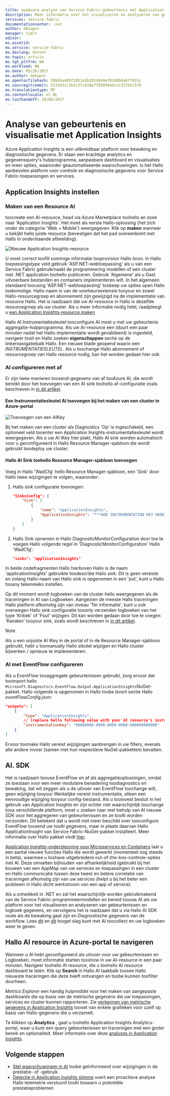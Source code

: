 ```yaml
---
title: aaaAzure analyse van Service Fabric-gebeurtenis met Application Insights | Microsoft Docs
description: Meer informatie over het visualiseren en analyseren van gebeurtenissen met Application Insights voor controle en diagnostische gegevens van Azure Service Fabric-clusters.
services: service-fabric
documentationcenter: .net
author: dkkapur
manager: timlt
editor: 
ms.assetid: 
ms.service: service-fabric
ms.devlang: dotnet
ms.topic: article
ms.tgt_pltfrm: NA
ms.workload: NA
ms.date: 05/26/2017
ms.author: dekapur
ms.openlocfilehash: 59bb5a409f2951e5b2034049e782dd0da67f933c
ms.sourcegitcommit: 523283cc1b3c37c428e77850964dc1c33742c5f0
ms.translationtype: MT
ms.contentlocale: nl-NL
ms.lasthandoff: 10/06/2017
---
```

# <a name="event-analysis-and-visualization-with-application-insights"></a>Analyse van gebeurtenis en visualisatie met Application Insights

Azure Application Insights is een uitbreidbaar platform voor bewaking en diagnostische gegevens. Er staan een krachtige analytics en gegevensquery's hulpprogramma, aanpasbare dashboard en visualisaties en meer opties, waaronder geautomatiseerde waarschuwingen. Is het Hallo aanbevolen platform voor controle en diagnostische gegevens voor Service Fabric-toepassingen en services.

## <a name="setting-up-application-insights"></a>Application Insights instellen

### <a name="creating-an-ai-resource"></a>Maken van een Resource AI

toocreate een AI-resource, head via Azure Marketplace toohello en zoek naar 'Application Insights'. Het moet als eerste Hallo-oplossing (het zich onder de categorie 'Web + Mobile') weergegeven. Klik op **maken** wanneer u bekijkt hello juiste resource (bevestigen dat het pad overeenkomt met Hallo in onderstaande afbeelding).

![Nieuwe Application Insights-resource](media/service-fabric-diagnostics-event-analysis-appinsights/create-new-ai-resource.png)

U moet correct toofill sommige informatie tooprovision Hallo-bron. In Hallo *toepassingstype* veld gebruik 'ASP.NET-webtoepassing' als u van een Service Fabric gebruikmaakt de programmering modellen of een cluster met .NET application toohello publiceren. Gebruik 'Algemene' als u Gast uitvoerbare bestanden en containers implementeren wilt. In het algemeen standaard toousing 'ASP.NET-webtoepassing' tookeep uw opties open Hallo toekomstige. Hallo-naam is van de voorkeursextensie tooyour en zowel Hallo-resourcegroep en abonnement zijn gewijzigd na de implementatie van resource Hallo. Het is raadzaam dat uw AI-resource in Hallo is dezelfde resourcegroep als uw cluster. Als u meer informatie nodig hebt, raadpleegt u [een Application Insights-resource maken](../application-insights/app-insights-create-new-resource.md)

Hallo AI Instrumentatiesleutel tooconfigure AI moet u met uw gebeurtenis aggregatie-hulpprogramma. Als uw AI-resource een (duurt een paar minuten nadat het Hallo-implementatie wordt gevalideerd) is ingesteld, navigeer tooit en Hallo zoeken **eigenschappen** sectie op de linkernavigatiebalk Hallo. Een nieuwe blade geopend waarin een *INSTRUMENTATIESLEUTEL*. Als u toochange Hallo abonnement of resourcegroep van Hallo resource nodig, kan het worden gedaan hier ook.

### <a name="configuring-ai-with-wad"></a>AI configureren met af

Er zijn twee manieren toosend-gegevens van af tooAzure AI, die wordt bereikt door het toevoegen van een AI sink toohello af-configuratie zoals beschreven in [in dit artikel](../monitoring-and-diagnostics/azure-diagnostics-configure-application-insights.md).

#### <a name="add-an-ai-instrumentation-key-when-creating-a-cluster-in-azure-portal"></a>Een Instrumentatiesleutel AI toevoegen bij het maken van een cluster in Azure-portal

![Toevoegen van een AIKey](media/service-fabric-diagnostics-event-analysis-appinsights/azure-enable-diagnostics.png)

Bij het maken van een cluster als Diagnostics 'Op' is ingeschakeld, een optioneel veld tooenter een Application Insights-instrumentatiesleutel wordt weergegeven. Als u uw AI IKey hier plakt, Hallo AI sink worden automatisch voor u geconfigureerd in Hallo Resource Manager-sjabloon die wordt gebruikt toodeploy uw cluster.

#### <a name="add-hello-ai-sink-toohello-resource-manager-template"></a>Hallo AI Sink toohello Resource Manager-sjabloon toevoegen

Voeg in Hallo 'WadCfg' hello Resource Manager-sjabloon, een 'Sink' door Hallo twee wijzigingen te volgen, waaronder:

1. Hallo sink configuratie toevoegen:

    ```json
    "SinksConfig": {
        "Sink": [
            {
                "name": "applicationInsights",
                "ApplicationInsights": "***ADD INSTRUMENTATION KEY HERE***"
            }
        ]
    }

    ```

2. Hallo Sink opnemen in Hallo DiagnosticMonitorConfiguration door toe te voegen Hallo volgende regel in 'DiagnosticMonitorConfiguration' Hallo 'WadCfg':

    ```json
    "sinks": "applicationInsights"
    ```

In beide codefragmenten Hallo hierboven Hallo is de naam 'applicationInsights' gebruikte toodescribe Hallo sink. Dit is geen vereiste en zolang Hallo-naam van Hallo sink is opgenomen in een 'put', kunt u Hallo tooany tekenreeks instellen.

Op dit moment wordt logboeken van de cluster hello weergegeven als de traceringen in AI van Logboeken. Aangezien de meeste Hallo traceringen Hallo platform afkomstig zijn van niveau 'Ter informatie', kunt u ook overwegen Hallo sink configuratie tooonly verzenden logboeken van het type 'Kritiek' of 'Fout' wijzigen. Dit kan worden gedaan door toe te voegen 'Kanalen' tooyour sink, zoals wordt beschreven in [in dit artikel](../monitoring-and-diagnostics/azure-diagnostics-configure-application-insights.md).

>[!NOTE]
>Als u een onjuiste AI IKey in de portal of in de Resource Manager-sjabloon gebruikt, hebt u toomanually Hallo sleutel wijzigen en Hallo cluster bijwerken / opnieuw te implementeren. 

### <a name="configuring-ai-with-eventflow"></a>AI met EventFlow configureren

Als u EventFlow tooaggregate gebeurtenissen gebruikt, zorg ervoor dat tooimport hello `Microsoft.Diagnostics.EventFlow.Output.ApplicationInsights`NuGet-pakket. Hallo volgende is opgenomen in Hallo toobe *levert* sectie Hallo *eventFlowConfig.json*:

```json
"outputs": [
    {
        "type": "ApplicationInsights",
        // (replace hello following value with your AI resource's instrumentation key)
        "instrumentationKey": "00000000-0000-0000-0000-000000000000"
    }
]
```

Ervoor toomake Hallo vereist wijzigingen aanbrengen in uw filters, evenals alle andere invoer (samen met hun respectieve NuGet-pakketten) bevatten.

## <a name="aisdk"></a>AI. SDK

Het is raadzaam toouse EventFlow en af als aggregatieoplossingen, omdat ze toestaan voor een meer modulaire benadering toodiagnostics en bewaking, dat wil zeggen als u de uitvoer van EventFlow toochange wilt, geen wijziging tooyour Werkelijke vereist instrumentatie, alleen een eenvoudige wijziging tooyour config-bestand. Als u tooinvest besluit in het gebruik van Application Insights en zijn echter niet waarschijnlijk toochange tooa verschillende platform, moet u zoeken naar met behulp van AI nieuwe SDK voor het aggregeren van gebeurtenissen en ze tooAI worden verzonden. Dit betekent dat u wordt niet meer beschikt over tooconfigure EventFlow toosend uw tooAI gegevens, maar in plaats daarvan Hallo ApplicationInsight van Service Fabric-NuGet-pakket installeert. Meer informatie over Hallo pakket vindt [hier](https://github.com/Microsoft/ApplicationInsights-ServiceFabric).

[Application Insights-ondersteuning voor Microservices en Containers](https://azure.microsoft.com/app-insights-microservices/) laat u een aantal nieuwe functies Hallo die wordt gewerkt (momenteel nog steeds in beta), waarmee u toohave uitgebreidere out-of-the-box-controle-opties met AI. Deze omvatten bijhouden van afhankelijkheid (gebruikt bij het bouwen van een AppMap van uw services en toepassingen in een cluster en Hallo communicatie tussen deze twee) en betere correlatie van traceringen afkomstig zijn van uw services (helpt u bij het beter een probleem in Hallo dicht werkstroom van een app of service).

Als u ontwikkelt in .NET en zal het waarschijnlijk worden gebruikmakend van de Service Fabric-programmeermodellen en bereid toouse AI als uw platform voor het visualiseren en analyseren van gebeurtenissen en logboek gegevens, en vervolgens het is raadzaam dat u via Hallo AI SDK route als de bewaking gaat zijn en Diagnostische gegevens van de workflow. Lees [dit](../application-insights/app-insights-asp-net-more.md) en [dit](../application-insights/app-insights-asp-net-trace-logs.md) tooget slag kunt met AI toocollect en uw logboeken weer te geven.

## <a name="navigating-hello-ai-resource-in-azure-portal"></a>Hallo AI resource in Azure-portal te navigeren

Wanneer u AI hebt geconfigureerd als uitvoer voor uw gebeurtenissen en Logboeken, moet informatie starten tooshow in uw AI-resource in een paar minuten. Navigeer toohello AI resource, die u toohello AI resource dashboard te laten. Klik op **Search** in Hallo AI taakbalk toosee Hallo nieuwste traceringen die deze heeft ontvangen en toobe kunnen toofilter doorheen.

*Metrics Explorer* een handig hulpmiddel voor het maken van aangepaste dashboards die op basis van de metrische gegevens die uw toepassingen, services en cluster kunnen rapporteren. Zie [verkennen van metrische gegevens in Application Insights](../application-insights/app-insights-metrics-explorer.md) tooset van enkele grafieken voor uzelf op basis van Hallo-gegevens die u verzamelt.

Te klikken op **Analytics** , gaat u toohello Application Insights Analytics-portal, waar u kunt een query gebeurtenissen en traceringen met een groter bereik en optionaliteit. Meer informatie over deze [analyses in Application Insights](../application-insights/app-insights-analytics.md).

## <a name="next-steps"></a>Volgende stappen

* [Stel waarschuwingen in AI](../application-insights/app-insights-alerts.md) toobe geïnformeerd over wijzigingen in de prestatie- of -gebruik
* [Detectie in Application Insights slimme](../application-insights/app-insights-proactive-diagnostics.md) voert een proactieve analyse Hallo telemetrie verstuurd tooAI toowarn u potentiële prestatieproblemen
